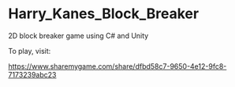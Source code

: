 # Harry_Kanes_Block_Breaker
2D block breaker game using C# and Unity



To play, visit: 

https://www.sharemygame.com/share/dfbd58c7-9650-4e12-9fc8-7173239abc23

